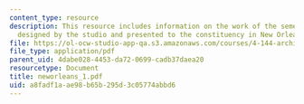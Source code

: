 ```yaml
---
content_type: resource
description: This resource includes information on the work of the semester in a book
  designed by the studio and presented to the constituency in New Orleans.
file: https://ol-ocw-studio-app-qa.s3.amazonaws.com/courses/4-144-architectural-design-level-ii-new-orleans-studio-spring-2006/a8fadf1aae98b65b295d3c05774abbd6_neworleans_1.pdf
file_type: application/pdf
parent_uid: 4dabe028-4453-da72-0699-cadb37daea20
resourcetype: Document
title: neworleans_1.pdf
uid: a8fadf1a-ae98-b65b-295d-3c05774abbd6
---
```

